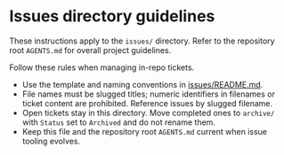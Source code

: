 # Issues directory guidelines

These instructions apply to the `issues/` directory. Refer to the
repository root `AGENTS.md` for overall project guidelines.

Follow these rules when managing in-repo tickets.

- Use the template and naming conventions in [issues/README.md](README.md).
- File names must be slugged titles; numeric identifiers in filenames or
  ticket content are prohibited. Reference issues by slugged filename.
- Open tickets stay in this directory. Move completed ones to `archive/`
  with `Status` set to `Archived` and do not rename them.
- Keep this file and the repository root `AGENTS.md` current when issue
  tooling evolves.
